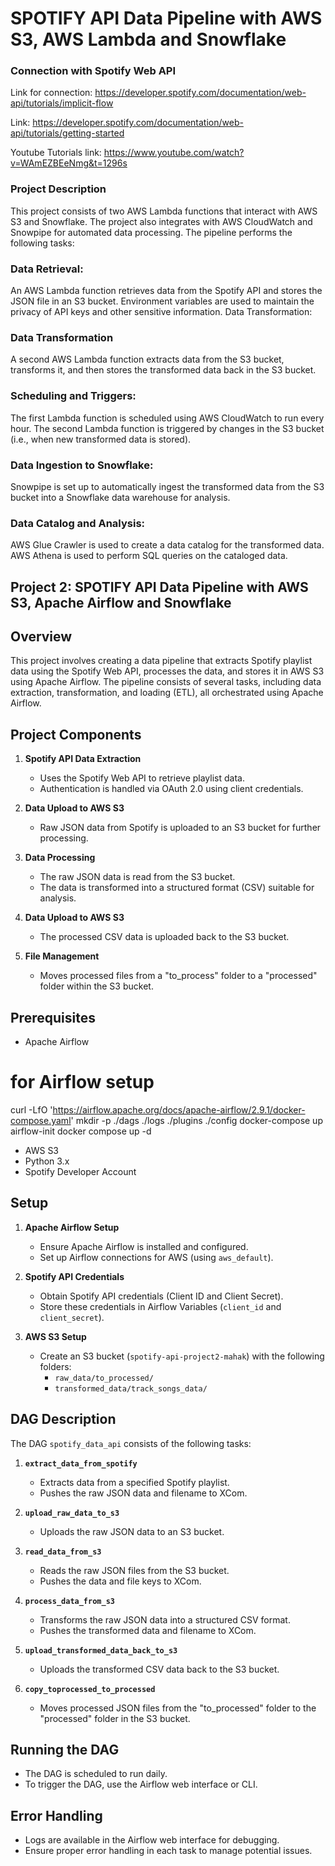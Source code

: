 # SPOTIFY API Data Pipeline with AWS S3, AWS Lambda and Snowflake

### Connection with Spotify Web API
Link for connection: https://developer.spotify.com/documentation/web-api/tutorials/implicit-flow

Link: https://developer.spotify.com/documentation/web-api/tutorials/getting-started

Youtube Tutorials link: https://www.youtube.com/watch?v=WAmEZBEeNmg&t=1296s

### Project Description
This project consists of two AWS Lambda functions that interact with AWS S3 and Snowflake. The project also integrates with AWS CloudWatch and Snowpipe for automated data processing.
The pipeline performs the following tasks:

### Data Retrieval:

An AWS Lambda function retrieves data from the Spotify API and stores the JSON file in an S3 bucket.
Environment variables are used to maintain the privacy of API keys and other sensitive information.
Data Transformation:

### Data Transformation
A second AWS Lambda function extracts data from the S3 bucket, transforms it, and then stores the transformed data back in the S3 bucket.


### Scheduling and Triggers:

The first Lambda function is scheduled using AWS CloudWatch to run every hour.
The second Lambda function is triggered by changes in the S3 bucket (i.e., when new transformed data is stored).

### Data Ingestion to Snowflake:

Snowpipe is set up to automatically ingest the transformed data from the S3 bucket into a Snowflake data warehouse for analysis.

### Data Catalog and Analysis:

AWS Glue Crawler is used to create a data catalog for the transformed data.
AWS Athena is used to perform SQL queries on the cataloged data.

## Project 2: SPOTIFY API Data Pipeline with AWS S3, Apache Airflow and Snowflake

## Overview

This project involves creating a data pipeline that extracts Spotify playlist data using the Spotify Web API, processes the data, and stores it in AWS S3 using Apache Airflow. The pipeline consists of several tasks, including data extraction, transformation, and loading (ETL), all orchestrated using Apache Airflow.

## Project Components

1. **Spotify API Data Extraction**
   - Uses the Spotify Web API to retrieve playlist data.
   - Authentication is handled via OAuth 2.0 using client credentials.

2. **Data Upload to AWS S3**
   - Raw JSON data from Spotify is uploaded to an S3 bucket for further processing.

3. **Data Processing**
   - The raw JSON data is read from the S3 bucket.
   - The data is transformed into a structured format (CSV) suitable for analysis.

4. **Data Upload to AWS S3**
   - The processed CSV data is uploaded back to the S3 bucket.

5. **File Management**
   - Moves processed files from a "to_process" folder to a "processed" folder within the S3 bucket.

## Prerequisites

- Apache Airflow
# for Airflow setup
curl -LfO 'https://airflow.apache.org/docs/apache-airflow/2.9.1/docker-compose.yaml'
mkdir -p ./dags ./logs ./plugins ./config
docker-compose up airflow-init
docker compose up -d
- AWS S3
- Python 3.x
- Spotify Developer Account

## Setup

1. **Apache Airflow Setup**
   - Ensure Apache Airflow is installed and configured.
   - Set up Airflow connections for AWS (using `aws_default`).

2. **Spotify API Credentials**
   - Obtain Spotify API credentials (Client ID and Client Secret).
   - Store these credentials in Airflow Variables (`client_id` and `client_secret`).

3. **AWS S3 Setup**
   - Create an S3 bucket (`spotify-api-project2-mahak`) with the following folders:
     - `raw_data/to_processed/`
     - `transformed_data/track_songs_data/`

## DAG Description

The DAG `spotify_data_api` consists of the following tasks:

1. **`extract_data_from_spotify`**
   - Extracts data from a specified Spotify playlist.
   - Pushes the raw JSON data and filename to XCom.

2. **`upload_raw_data_to_s3`**
   - Uploads the raw JSON data to an S3 bucket.

3. **`read_data_from_s3`**
   - Reads the raw JSON files from the S3 bucket.
   - Pushes the data and file keys to XCom.

4. **`process_data_from_s3`**
   - Transforms the raw JSON data into a structured CSV format.
   - Pushes the transformed data and filename to XCom.

5. **`upload_transformed_data_back_to_s3`**
   - Uploads the transformed CSV data back to the S3 bucket.

6. **`copy_toprocessed_to_processed`**
   - Moves processed JSON files from the "to_processed" folder to the "processed" folder in the S3 bucket.

## Running the DAG

- The DAG is scheduled to run daily.
- To trigger the DAG, use the Airflow web interface or CLI.

## Error Handling

- Logs are available in the Airflow web interface for debugging.
- Ensure proper error handling in each task to manage potential issues.